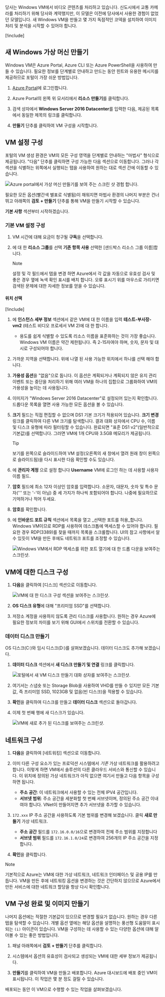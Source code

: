 당사는 Windows VM에서 비디오 콘텐츠를 처리하고 있습니다. 신도시에서 교통 카메라를 처리하기 위해 당사와 계약했지만, 이 모델은 이전에 당사에서 사용한 경험이 없었던 모델입니다. 새 Windows VM을 만들고 몇 가지 독점적인 코덱을 설치하여 이미지 처리 및 분석을 시작할 수 있어야 합니다.

<!-- Activate the sandbox -->
[!include[](../../../includes/azure-sandbox-activate.md)]

## <a name="create-a-new-windows-virtual-machine"></a>새 Windows 가상 머신 만들기

Windows VM은 Azure Portal, Azure CLI 또는 Azure PowerShell을 사용하여 만들 수 있습니다. 필요한 정보를 단계별로 안내하고 만드는 동안 힌트와 유용한 메시지를 제공하므로 포털이 가장 쉬운 방법입니다.

1. [Azure Portal](https://portal.azure.com?azure-portal=true)에 로그인합니다.

1. Azure Portal의 왼쪽 위 모서리에서 **리소스 만들기**를 클릭합니다.

1. 검색 상자에서 **Windows Server 2016 Datacenter**를 입력한 다음, 제공된 목록에서 동일한 제목의 링크를 클릭합니다.

1. **만들기** 단추를 클릭하여 VM 구성을 시작합니다.

## <a name="configure-the-vm-settings"></a>VM 설정 구성

포털의 VM 생성 환경은 VM의 모든 구성 영역을 단계별로 안내하는 "마법사" 형식으로 제공됩니다. "다음" 단추를 클릭하면 구성 가능한 다음 섹션으로 이동합니다. 그러나 각 섹션을 식별하는 위쪽에서 실행되는 탭을 사용하여 원하는 대로 섹션 간에 이동할 수 있습니다.

![Azure portal에서 가상 머신 만들기를 보여 주는 스크린 샷 경험 합니다.](../media/3-azure-portal-create-vm.png)

필요한 모든 옵션(빨간색 별표로 식별됨)이 채워지면 마법사 환경의 나머지 부분은 건너뛰고 아래쪽의 **검토 + 만들기** 단추를 통해 VM을 만들기 시작할 수 있습니다.

**기본 사항** 섹션부터 시작하겠습니다.

### <a name="configure-basic-vm-settings"></a>기본 VM 설정 구성

1. VM 시간에 대해 요금이 청구될 **구독**을 선택합니다.

1. 에 대 한 **리소스 그룹**를 선택 **기존 항목 사용** 선택한 <rgn>[샌드박스 리소스 그룹 이름]</rgn>합니다.

    > [!NOTE]  
    > 설정 및 각 필드에서 탭을 변경 하면 Azure에서 각 값을 자동으로 유효성 검사 및 좋은 경우 옆에 녹색 확인 표시를 배치 합니다. 오류 표시기 위를 마우스로 가리키면 검색된 문제에 대한 자세한 정보를 얻을 수 있습니다.
    
#### <a name="select-a-location"></a>위치 선택

<!-- Resource selection -->
[!include[](../../../includes/azure-sandbox-regions-first-mention-note.md)]

1. 에 **인스턴스 세부 정보** 섹션에서 같은 VM에 대 한 이름을 입력 **테스트-부사장-vm2** (테스트 비디오 프로세서 VM 2)에 대 한 합니다.
    - 용도를 쉽게 식별할 수 있도록 리소스 이름을 표준화하는 것이 가장 좋습니다. Windows VM 이름은 약간 제한됩니다. 즉 2-15자여야 하며, 숫자, 문자 및 대시로 구성되어야 합니다.

1. 가까운 지역을 선택합니다. 위에 나열 된 사용 가능한 위치에서 하나를 선택 해야 합니다.

1. **가용성 옵션**을 "없음"으로 둡니다. 이 옵션은 계획되거나 계획되지 않은 유지 관리 이벤트 또는 중단을 처리하기 위해 여러 VM을 하나의 집합으로 그룹화하여 VM의 가용성을 높이는 데 사용됩니다.

1. 이미지가 "Windows Server 2016 Datacenter"로 설정되어 있는지 확인합니다. 드롭다운 목록을 열면 사용 가능한 모든 옵션을 볼 수 있습니다.

1. **크기** 필드는 직접 편집할 수 없으며 DS1 기본 크기가 적용되어 있습니다. **크기 변경** 링크를 클릭하여 다른 VM 크기를 탐색합니다. 결과 대화 상자에서 CPU 수, 이름 및 디스크 유형에 따라 필터링할 수 있습니다. 완료되면 "표준 DS1 v2"(일반적으로 기본값)를 선택합니다. 그러면 VM에 1개 CPU와 3.5GB 메모리가 제공됩니다.

    > [!TIP]
    > 보기를 왼쪽으로 슬라이드하여 VM 설정(오른쪽의 새 창에서 열려 원래 창이 왼쪽으로 슬라이드됨)을 다시 표시한 다음 확인할 수도 있습니다.

1. 에 **관리자 계정** 으로 설정 합니다 **Username** VM에 로그인 하는 데 사용할 사용자 이름 필드.

1. **암호** 필드에 최소 12자 이상인 암호를 입력합니다. 소문자, 대문자, 숫자 및 특수 문자('\'' 또는 '-'이 아님) 중 세 가지가 하나씩 포함되어야 합니다. 나중에 필요하므로 기억하거나 적어 두세요.

1. **암호**를 확인합니다.

1. 에 **인바운드 포트 규칙** 섹션에서 목록을 열고 _선택한 포트를 허용_합니다. Windows VM이므로 RDP를 사용하여 데스크톱에 액세스할 수 있어야 합니다. 필요한 경우 RDP(3389)를 찾을 때까지 목록을 스크롤합니다. UI의 참고 사항에서 알 수 있듯이 VM을 만든 후에도 네트워크 포트를 조정할 수 있습니다.

    ![Windows VM에서 RDP 액세스를 위한 포트 열기에 대 한 드롭 다운을 보여주는 스크린샷.](../media/3-open-ports.png)

## <a name="configure-disks-for-the-vm"></a>VM에 대한 디스크 구성

1. **다음**을 클릭하여 [디스크] 섹션으로 이동합니다.

    ![VM에 대 한 디스크 구성 섹션을 보여주는 스크린샷.](../media/3-configure-disks.png)

1. **OS 디스크 유형**에 대해 "프리미엄 SSD"를 선택합니다.

1. 저장소 계정을 사용하지 않도록 관리 디스크를 사용합니다. 원하는 경우 Azure에 필요한 정보의 차이를 보기 위해 GUI에서 스위치를 전환할 수 있습니다.

### <a name="create-a-data-disk"></a>데이터 디스크 만들기

OS 디스크(C:)와 임시 디스크(D:)를 살펴보겠습니다. 데이터 디스크도 추가해 보겠습니다.

1. **데이터 디스크** 섹션에서 **새 디스크 만들기 및 연결** 링크를 클릭합니다.

    ![포털에서 새 VM 디스크 만들기 대화 상자를 보여주는 스크린샷.](../media/3-add-data-disk.png)

1. 여기서는 스냅숏 또는 Storage Blob을 사용하여 VHD를 만들 수 있지만 모든 기본값, 즉 프리미엄 SSD, 1023GB 및 없음(빈 디스크)을 적용할 수 있습니다.

1. **확인**을 클릭하여 디스크를 만들고 **데이터 디스크** 섹션으로 돌아갑니다.

1. 이제 첫 번째 행에 새 디스크가 있습니다.

    ![VM에 새로 추가 된 디스크를 보여주는 스크린샷.](../media/3-new-disk.png)

## <a name="configure-the-network"></a>네트워크 구성

1. **다음**을 클릭하여 [네트워킹] 섹션으로 이동합니다.

1. 이미 다른 구성 요소가 있는 프로덕션 시스템에서 _기존_ 가상 네트워크를 활용하려고 합니다. 이렇게 하면 VM에서 솔루션의 다른 클라우드 서비스와 통신할 수 있습니다. 이 위치에 정의된 가상 네트워크가 아직 없으면 여기서 만들고 다음 항목을 구성하면 됩니다.
    - **주소 공간**: 이 네트워크에서 사용할 수 있는 전체 IPV4 공간입니다.
    - **서브넷 범위**: 주소 공간을 세분화할 첫 번째 서브넷이며, 정의된 주소 공간 이내여야 합니다. VNet이 만들어지면 추가 서브넷을 추가할 수 있습니다.

1. `172.xxx` IP 주소 공간을 사용하도록 기본 범위를 변경해 보겠습니다. 클릭 **새로 만들기** 가상 네트워크.
    - **주소 공간** 필드를 `172.16.0.0/16`으로 변경하여 전체 주소 범위를 지정합니다
    - **서브넷 범위** 필드를 `172.16.1.0/24`로 변경하여 256개의 IP 주소 공간을 지정합니다.

1. **확인**을 클릭합니다.

> [!NOTE]
> 기본적으로 Azure는 VM에 대한 가상 네트워크, 네트워크 인터페이스 및 공용 IP를 만듭니다. VM을 만든 후에 네트워킹 옵션을 변경하는 것은 간단하지 않으므로 Azure에서 만든 서비스에 대한 네트워크 할당을 항상 다시 확인합니다.

## <a name="finish-configuring-the-vm-and-create-the-image"></a>VM 구성 완료 및 이미지 만들기

나머지 옵션에는 적절한 기본값이 있으므로 변경할 필요가 없습니다. 원하는 경우 다른 탭을 탐색할 수 있습니다. 개별 옵션 옆에는 해당 옵션을 설명하는 풍선형 도움말이 표시되는 `(i)` 아이콘이 있습니다. VM을 구성하는 데 사용할 수 있는 다양한 옵션에 대해 알아볼 수 있는 좋은 방법입니다.

1. 패널 아래쪽에서 **검토 + 만들기** 단추를 클릭합니다.

1. 시스템에서 옵션의 유효성이 검사되고 생성되는 VM에 대한 세부 정보가 제공됩니다.

1. **만들기**를 클릭하여 VM을 만들고 배포합니다. Azure 대시보드에 배포 중인 VM이 표시됩니다. 이 작업은 몇 분 정도 걸릴 수 있습니다.

배포되는 동안 이 VM으로 수행할 수 있는 작업을 살펴보겠습니다.